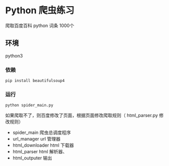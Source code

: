 # Python 爬虫练习
爬取百度百科 python 词条 1000个

## 环境
python3

### 依赖
    pip install beautifulsoup4

### 运行
    python spider_main.py

如果爬取不了，则百度修改了页面，根据页面修改爬取规则（ html_parser.py 修改规则）

* spider_main 爬虫总调度程序
* url_manager url 管理器
* html_downloader html 下载器
* html_parser html 解析器、
* html_outputer 输出
